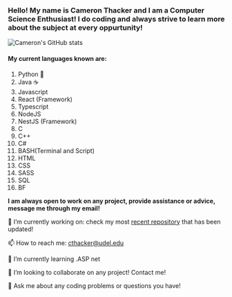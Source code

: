 ### Hello! My name is Cameron Thacker and I am a Computer Science Enthusiast! I do coding and always strive to learn more about the subject at every oppurtunity!

![Cameron's GitHub stats](https://github-readme-stats.vercel.app/api?username=cthacker-udel&theme=github_dark&count_private=true)

#### My current languages known are:

1. Python 🐍
2. Java ☕
3. Javascript
4. React (Framework)
5. Typescript
6. NodeJS
7. NestJS (Framework)
8. C
9. C++
10. C#
11. BASH(Terminal and Script)
12. HTML
13. CSS
14. SASS
15. SQL
16. BF

**I am always open to work on any project, provide assistance or advice, message me through my email!**

🔭 I’m currently working on: check my most [recent repository](https://github.com/cthacker-udel?tab=repositories) that has been updated!

📫 How to reach me: cthacker@udel.edu

🌱 I’m currently learning .ASP net

👯 I’m looking to collaborate on any project! Contact me!

💬 Ask me about any coding problems or questions you have!

<!--
**cthacker-udel/cthacker-udel** is a ✨ _special_ ✨ repository because its `README.md` (this file) appears on your GitHub profile.

Here are some ideas to get you started:

- 🔭 I’m currently working on ...
- 🌱 I’m currently learning ...
- 👯 I’m looking to collaborate on ...
- 🤔 I’m looking for help with ...
- 💬 Ask me about ...
- 📫 How to reach me: ...
- 😄 Pronouns: ...
- ⚡ Fun fact: ...
-->
